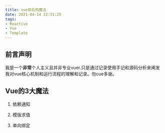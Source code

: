```yaml
---
title: vue背后的魔法
date: 2021-04-14 22:31:25
tags:
- Reactive
- Vue
- Template
---
```


## 前言声明
我是一个**非常**个人主义且并非专业vuer.只是通过记录使用手记和源码分析来阐发我对vue核心机制和运行流程的理解和记录。勿cue多谢。

## Vue的3大魔法

1. 依赖通知

2. 模版求值

3. 单向绑定